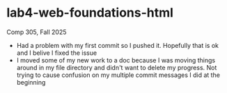 # lab4-web-foundations-html
Comp 305, Fall 2025
- Had a problem with my first commit so I pushed it. Hopefully that is ok and I belive I fixed the issue 
- I moved some of my new work to a doc because I was moving things around in my file directory and didn't want to delete my progress. Not trying to cause confusion on my multiple commit messages I did at the beginning
